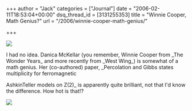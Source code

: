 +++
author = "Jack"
categories = ["Journal"]
date = "2006-02-11T18:53:04+00:00"
dsq_thread_id = [3131255353]
title = "Winnie Cooper, Math Genius?"
url = "/2006/winnie-cooper-math-genius/"

+++

![][1] 

I had no idea. Danica McKellar (you remember, Winnie Cooper from \_The Wonder Years\_ and more recently from \_West Wing\_) is somewhat of a math genius. Her (co-authored) paper, _Percolation and Gibbs states multiplicity for ferromagnetic 

AshkinTeller models on Z(2)_ is apparently quite brilliant, not that I'd know the difference. How hot is that!? 

![][2]

 [1]: /files/danicia1.jpg
 [2]: /files/percolation.png